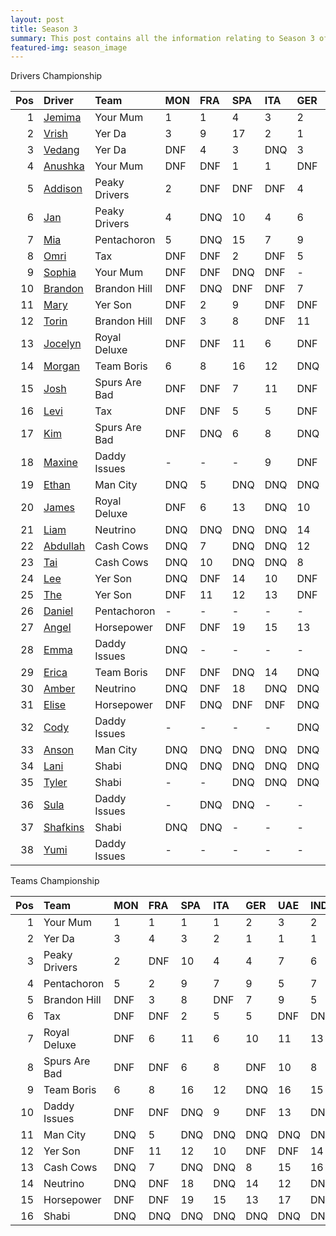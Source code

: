 ```yaml
---
layout: post 
title: Season 3 
summary: This post contains all the information relating to Season 3 of Formula j! 
featured-img: season_image 
--- 
```

Drivers Championship

|   Pos | Driver                                                      | Team          | MON   | FRA   | SPA   | ITA   | GER   | UAE   | IND   | AUS   | JPN   | USA   | TAL   | BRA   |   Points |
|------:|:------------------------------------------------------------|:--------------|:------|:------|:------|:------|:------|:------|:------|:------|:------|:------|:------|:------|---------:|
|     1 | [Jemima](https://formulaj.github.io/Jemima_driver_page)     | Your Mum      | 1     | 1     | 4     | 3     | 2     | 3     | 4     | 4     | 2     | DNF   | 4     | 3     |      178 |
|     2 | [Vrish](https://formulaj.github.io/Vrish_driver_page)       | Yer Da        | 3     | 9     | 17    | 2     | 1     | 1     | 3     | 3     | 4     | DNF   | 3     | 2     |      157 |
|     3 | [Vedang](https://formulaj.github.io/Vedang_driver_page)     | Yer Da        | DNF   | 4     | 3     | DNQ   | 3     | 2     | 1     | 1     | 1     | DNF   | 1     | DNF   |      129 |
|     4 | [Anushka](https://formulaj.github.io/Anushka_driver_page)   | Your Mum      | DNF   | DNF   | 1     | 1     | DNF   | 4     | 2     | 2     | 3     | DNF   | 2     | 12    |      107 |
|     5 | [Addison](https://formulaj.github.io/Addison_driver_page)   | Peaky Drivers | 2     | DNF   | DNF   | DNF   | 4     | 7     | 11    | 11    | 6     | 2     | 7     | 6     |       81 |
|     6 | [Jan](https://formulaj.github.io/Jan_driver_page)           | Peaky Drivers | 4     | DNQ   | 10    | 4     | 6     | 8     | 6     | 7     | DNF   | DNF   | 9     | 7     |       60 |
|     7 | [Mia](https://formulaj.github.io/Mia_driver_page)           | Pentachoron   | 5     | DNQ   | 15    | 7     | 9     | 5     | 9     | 13    | 5     | 4     | 8     | 8     |       59 |
|     8 | [Omri](https://formulaj.github.io/Omri_driver_page)         | Tax           | DNF   | DNF   | 2     | DNF   | 5     | DNQ   | DNF   | 9     | DNF   | 1     | 18    | 10    |       47 |
|     9 | [Sophia](https://formulaj.github.io/Sophia_driver_page)     | Your Mum      | DNF   | DNF   | DNQ   | DNF   | -     | -     | -     | 14    | 7     | DNF   | 11    | 1     |       44 |
|    10 | [Brandon](https://formulaj.github.io/Brandon_driver_page)   | Brandon Hill  | DNF   | DNQ   | DNF   | DNF   | 7     | DNF   | 5     | DNF   | 9     | DNF   | 5     | 5     |       38 |
|    11 | [Mary](https://formulaj.github.io/Mary_driver_page)         | Yer Son       | DNF   | 2     | 9     | DNF   | DNF   | 6     | 7     | DNF   | 8     | DNF   | DNF   | 9     |       34 |
|    12 | [Torin](https://formulaj.github.io/Torin_driver_page)       | Brandon Hill  | DNF   | 3     | 8     | DNF   | 11    | 9     | 10    | 5     | 10    | DNF   | 10    | 11    |       28 |
|    13 | [Jocelyn](https://formulaj.github.io/Jocelyn_driver_page)   | Royal Deluxe  | DNF   | DNF   | 11    | 6     | DNF   | 11    | DNF   | 12    | DNQ   | DNF   | DNF   | 4     |       26 |
|    14 | [Morgan](https://formulaj.github.io/Morgan_driver_page)     | Team Boris    | 6     | 8     | 16    | 12    | DNQ   | DNQ   | DNQ   | DNQ   | DNQ   | 5     | DNQ   | DNF   |       23 |
|    15 | [Josh](https://formulaj.github.io/Josh_driver_page)         | Spurs Are Bad | DNF   | DNF   | 7     | 11    | DNF   | DNQ   | 12    | 6     | DNF   | 7     | 6     | DNF   |       20 |
|    16 | [Levi](https://formulaj.github.io/Levi_driver_page)         | Tax           | DNF   | DNF   | 5     | 5     | DNF   | DNF   | DNF   | 15    | 15    | DNF   | 15    | DNF   |       16 |
|    17 | [Kim](https://formulaj.github.io/Kim_driver_page)           | Spurs Are Bad | DNF   | DNQ   | 6     | 8     | DNQ   | 10    | 8     | 8     | 11    | DNF   | DNF   | DNF   |       16 |
|    18 | [Maxine](https://formulaj.github.io/Maxine_driver_page)     | Daddy Issues  | -     | -     | -     | 9     | DNF   | -     | -     | 10    | 16    | 3     | 16    | 15    |       15 |
|    19 | [Ethan](https://formulaj.github.io/Ethan_driver_page)       | Man City      | DNQ   | 5     | DNQ   | DNQ   | DNQ   | DNQ   | DNQ   | DNQ   | DNQ   | DNQ   | DNQ   | 16    |        8 |
|    20 | [James](https://formulaj.github.io/James_driver_page)       | Royal Deluxe  | DNF   | 6     | 13    | DNQ   | 10    | DNF   | 13    | DNF   | DNF   | DNQ   | DNQ   | 17    |        7 |
|    21 | [Liam](https://formulaj.github.io/Liam_driver_page)         | Neutrino      | DNQ   | DNQ   | DNQ   | DNQ   | 14    | 12    | DNQ   | DNQ   | DNQ   | 6     | DNQ   | 14    |        6 |
|    22 | [Abdullah](https://formulaj.github.io/Abdullah_driver_page) | Cash Cows     | DNQ   | 7     | DNQ   | DNQ   | 12    | DNQ   | DNQ   | DNQ   | 12    | DNF   | 14    | 13    |        4 |
|    23 | [Tai](https://formulaj.github.io/Tai_driver_page)           | Cash Cows     | DNQ   | 10    | DNQ   | DNQ   | 8     | 15    | 16    | DNQ   | 14    | DNQ   | DNQ   | -     |        4 |
|    24 | [Lee](https://formulaj.github.io/Lee_driver_page)           | Yer Son       | DNQ   | DNF   | 14    | 10    | DNF   | DNF   | 14    | DNF   | 13    | DNQ   | 13    | -     |        1 |
|    25 | [The](https://formulaj.github.io/The_driver_page)           | Yer Son       | DNF   | 11    | 12    | 13    | DNF   | DNQ   | DNF   | DNQ   | -     | -     | -     | -     |        0 |
|    26 | [Daniel](https://formulaj.github.io/Daniel_driver_page)     | Pentachoron   | -     | -     | -     | -     | -     | -     | -     | -     | -     | -     | 12    | -     |        0 |
|    27 | [Angel](https://formulaj.github.io/Angel_driver_page)       | Horsepower    | DNF   | DNF   | 19    | 15    | 13    | DNQ   | DNF   | 17    | DNF   | DNF   | 19    | -     |        0 |
|    28 | [Emma](https://formulaj.github.io/Emma_driver_page)         | Daddy Issues  | DNQ   | -     | -     | -     | -     | 13    | -     | -     | -     | DNQ   | -     | -     |        0 |
|    29 | [Erica](https://formulaj.github.io/Erica_driver_page)       | Team Boris    | DNF   | DNF   | DNQ   | 14    | DNQ   | 16    | 15    | 16    | DNQ   | DNQ   | DNQ   | -     |        0 |
|    30 | [Amber](https://formulaj.github.io/Amber_driver_page)       | Neutrino      | DNQ   | DNF   | 18    | DNQ   | DNQ   | 14    | DNQ   | DNQ   | DNQ   | DNF   | DNQ   | -     |        0 |
|    31 | [Elise](https://formulaj.github.io/Elise_driver_page)       | Horsepower    | DNF   | DNQ   | DNF   | DNF   | DNQ   | 17    | DNQ   | DNF   | DNF   | DNQ   | 17    | -     |        0 |
|    32 | [Cody](https://formulaj.github.io/Cody_driver_page)         | Daddy Issues  | -     | -     | -     | -     | DNQ   | DNF   | DNF   | -     | -     | -     | -     | -     |        0 |
|    33 | [Anson](https://formulaj.github.io/Anson_driver_page)       | Man City      | DNQ   | DNQ   | DNQ   | DNQ   | DNQ   | DNQ   | DNQ   | DNQ   | DNQ   | DNQ   | DNQ   | -     |        0 |
|    34 | [Lani](https://formulaj.github.io/Lani_driver_page)         | Shabi         | DNQ   | DNQ   | DNQ   | DNQ   | DNQ   | DNQ   | DNQ   | DNQ   | DNQ   | DNQ   | DNQ   | -     |        0 |
|    35 | [Tyler](https://formulaj.github.io/Tyler_driver_page)       | Shabi         | -     | -     | DNQ   | DNQ   | DNQ   | DNQ   | DNQ   | DNQ   | DNQ   | DNQ   | DNQ   | -     |        0 |
|    36 | [Sula](https://formulaj.github.io/Sula_driver_page)         | Daddy Issues  | -     | DNQ   | DNQ   | -     | -     | -     | -     | -     | DNQ   | -     | -     | -     |        0 |
|    37 | [Shafkins](https://formulaj.github.io/Shafkins_driver_page) | Shabi         | DNQ   | DNQ   | -     | -     | -     | -     | -     | -     | -     | -     | -     | -     |        0 |
|    38 | [Yumi](https://formulaj.github.io/Yumi_driver_page)         | Daddy Issues  | -     | -     | -     | -     | -     | -     | DNQ   | -     | -     | -     | -     | -     |        0 |


Teams Championship

|   Pos | Team          | MON   | FRA   | SPA   | ITA   | GER   | UAE   | IND   | AUS   | JPN   | USA   | TAL   | BRA   |   Points |
|------:|:--------------|:------|:------|:------|:------|:------|:------|:------|:------|:------|:------|:------|:------|---------:|
|     1 | Your Mum      | 1     | 1     | 1     | 1     | 2     | 3     | 2     | 2     | 2     | DNF   | 2     | 1     |      227 |
|     2 | Yer Da        | 3     | 4     | 3     | 2     | 1     | 1     | 1     | 1     | 1     | DNF   | 1     | 2     |      211 |
|     3 | Peaky Drivers | 2     | DNF   | 10    | 4     | 4     | 7     | 6     | 7     | 6     | 2     | 7     | 6     |      102 |
|     4 | Pentachoron   | 5     | 2     | 9     | 7     | 9     | 5     | 7     | 13    | 5     | 4     | 8     | 8     |       78 |
|     5 | Brandon Hill  | DNF   | 3     | 8     | DNF   | 7     | 9     | 5     | 5     | 9     | DNF   | 5     | 5     |       63 |
|     6 | Tax           | DNF   | DNF   | 2     | 5     | 5     | DNF   | DNF   | 9     | 15    | 1     | 15    | 10    |       55 |
|     7 | Royal Deluxe  | DNF   | 6     | 11    | 6     | 10    | 11    | 13    | 12    | DNF   | DNF   | DNF   | 4     |       33 |
|     8 | Spurs Are Bad | DNF   | DNF   | 6     | 8     | DNF   | 10    | 8     | 6     | 11    | 7     | 6     | DNF   |       29 |
|     9 | Team Boris    | 6     | 8     | 16    | 12    | DNQ   | 16    | 15    | 16    | DNQ   | 5     | DNQ   | DNF   |       23 |
|    10 | Daddy Issues  | DNF   | DNF   | DNQ   | 9     | DNF   | 13    | DNF   | 10    | 16    | 3     | 11    | 15    |       15 |
|    11 | Man City      | DNQ   | 5     | DNQ   | DNQ   | DNQ   | DNQ   | DNQ   | DNQ   | DNQ   | DNQ   | DNQ   | 16    |        8 |
|    12 | Yer Son       | DNF   | 11    | 12    | 10    | DNF   | DNF   | 14    | DNF   | 8     | DNF   | 13    | 9     |        8 |
|    13 | Cash Cows     | DNQ   | 7     | DNQ   | DNQ   | 8     | 15    | 16    | DNQ   | 12    | DNF   | 14    | 13    |        7 |
|    14 | Neutrino      | DNQ   | DNF   | 18    | DNQ   | 14    | 12    | DNQ   | DNQ   | DNQ   | 6     | DNQ   | 14    |        6 |
|    15 | Horsepower    | DNF   | DNF   | 19    | 15    | 13    | 17    | DNF   | 17    | DNF   | DNF   | 17    | -     |        0 |
|    16 | Shabi         | DNQ   | DNQ   | DNQ   | DNQ   | DNQ   | DNQ   | DNQ   | DNQ   | DNQ   | DNQ   | DNQ   | -     |        0 |
